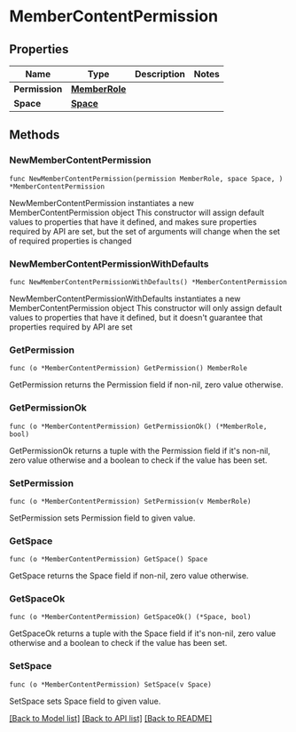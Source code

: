 # MemberContentPermission

## Properties

Name | Type | Description | Notes
------------ | ------------- | ------------- | -------------
**Permission** | [**MemberRole**](MemberRole.md) |  | 
**Space** | [**Space**](Space.md) |  | 

## Methods

### NewMemberContentPermission

`func NewMemberContentPermission(permission MemberRole, space Space, ) *MemberContentPermission`

NewMemberContentPermission instantiates a new MemberContentPermission object
This constructor will assign default values to properties that have it defined,
and makes sure properties required by API are set, but the set of arguments
will change when the set of required properties is changed

### NewMemberContentPermissionWithDefaults

`func NewMemberContentPermissionWithDefaults() *MemberContentPermission`

NewMemberContentPermissionWithDefaults instantiates a new MemberContentPermission object
This constructor will only assign default values to properties that have it defined,
but it doesn't guarantee that properties required by API are set

### GetPermission

`func (o *MemberContentPermission) GetPermission() MemberRole`

GetPermission returns the Permission field if non-nil, zero value otherwise.

### GetPermissionOk

`func (o *MemberContentPermission) GetPermissionOk() (*MemberRole, bool)`

GetPermissionOk returns a tuple with the Permission field if it's non-nil, zero value otherwise
and a boolean to check if the value has been set.

### SetPermission

`func (o *MemberContentPermission) SetPermission(v MemberRole)`

SetPermission sets Permission field to given value.


### GetSpace

`func (o *MemberContentPermission) GetSpace() Space`

GetSpace returns the Space field if non-nil, zero value otherwise.

### GetSpaceOk

`func (o *MemberContentPermission) GetSpaceOk() (*Space, bool)`

GetSpaceOk returns a tuple with the Space field if it's non-nil, zero value otherwise
and a boolean to check if the value has been set.

### SetSpace

`func (o *MemberContentPermission) SetSpace(v Space)`

SetSpace sets Space field to given value.



[[Back to Model list]](../README.md#documentation-for-models) [[Back to API list]](../README.md#documentation-for-api-endpoints) [[Back to README]](../README.md)


